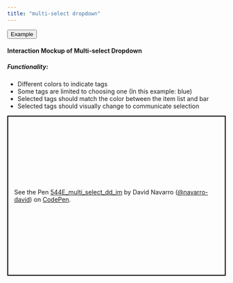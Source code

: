 ```yaml
---
title: "multi-select dropdown"
---
```


<!-- Tab links -->
<div class="tab">
  <button class="tablinks active" onclick="openTab(event, 'Example')">Example</button>
  <!-- <button class="tablinks" onclick="openTab(event, 'tab2')">tab2</button> -->
</div>

<!-- Tab content -->
<div id="Example" class="tabcontent active" style="display: block;">
  <h4>Interaction Mockup of Multi-select Dropdown</h4>
  <h5>Functionality:</h5>
  <ul>
    <li>Different colors to indicate tags</li>
    <li>Some tags are limited to choosing one (In this example: blue)</li>
    <li>Selected tags should match the color between the item list and bar</li>
    <li>Selected tags should visually change to communicate selection</li>
  </ul>
  <!-- Codepen Embed -->
  <p class="codepen" data-height="370" data-theme-id="light" data-default-tab="result" data-user="navarro-david" data-slug-hash="XOZVGr" style="height: 370px; box-sizing: border-box; display: flex; align-items: center; justify-content: center; border: 2px solid black; margin: 1em 0; padding: 1em;" data-pen-title="544E_multi_select_dd_im">
  <span>See the Pen <a href="https://codepen.io/navarro-david/pen/XOZVGr/">
  544E_multi_select_dd_im</a> by David Navarro (<a href="https://codepen.io/navarro-david">@navarro-david</a>)
  on <a href="https://codepen.io">CodePen</a>.</span>
    </p>
    <script async src="https://static.codepen.io/assets/embed/ei.js"></script>
</div>

<!-- <div id="tab2" class="tabcontent">
</div> -->


